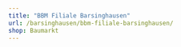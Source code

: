 ```yaml
---
title: "BBM Filiale Barsinghausen"
url: /barsinghausen/bbm-filiale-barsinghausen/
shop: Baumarkt
---
```

